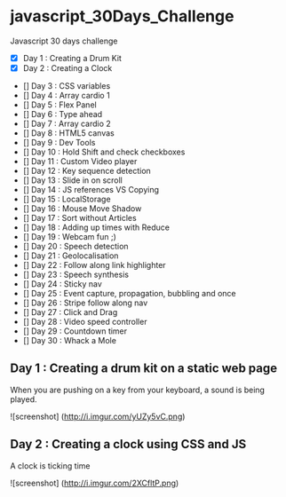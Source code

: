 # javascript_30Days_Challenge
Javascript 30 days challenge 

- [x] Day 1 : Creating a Drum Kit
- [x] Day 2 : Creating a Clock
- [] Day 3 : CSS variables
- [] Day 4 : Array cardio 1
- [] Day 5 : Flex Panel
- [] Day 6 : Type ahead
- [] Day 7 : Array cardio 2
- [] Day 8 : HTML5 canvas
- [] Day 9 : Dev Tools
- [] Day 10 : Hold Shift and check checkboxes
- [] Day 11 : Custom Video player
- [] Day 12 : Key sequence detection
- [] Day 13 : Slide in on scroll
- [] Day 14 : JS references VS Copying
- [] Day 15 : LocalStorage
- [] Day 16 : Mouse Move Shadow
- [] Day 17 : Sort without Articles  
- [] Day 18 : Adding up times with Reduce
- [] Day 19 : Webcam fun ;)
- [] Day 20 : Speech detection
- [] Day 21 : Geolocalisation
- [] Day 22 : Follow along link highlighter
- [] Day 23 : Speech synthesis
- [] Day 24 : Sticky nav
- [] Day 25 : Event capture, propagation, bubbling and once
- [] Day 26 : Stripe follow along nav
- [] Day 27 : Click and Drag
- [] Day 28 : Video speed controller
- [] Day 29 : Countdown timer
- [] Day 30 : Whack a Mole 

## Day 1 : Creating a drum kit on a static web page
When you are pushing on a key from your keyboard, a sound is being played.

![screenshot]
(http://i.imgur.com/yUZy5vC.png)

## Day 2 : Creating a clock using CSS and JS
A clock is ticking time 

![screenshot]
(http://i.imgur.com/2XCfltP.png)

